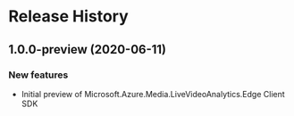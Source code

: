 # Release History

## 1.0.0-preview (2020-06-11)

### New features

- Initial preview of Microsoft.Azure.Media.LiveVideoAnalytics.Edge Client SDK
